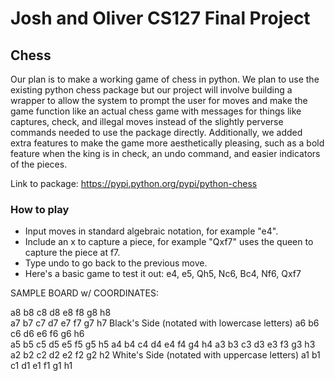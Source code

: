 # Josh and Oliver CS127 Final Project

## Chess
Our plan is to make a working game of chess in python. We plan to use the existing python chess package but our project will involve building a wrapper to allow the system to prompt the user for moves and make the game function like an actual chess game with messages for things like captures, check, and illegal moves instead of the slightly perverse commands needed to use the package directly. Additionally, we added extra features to make the game more aesthetically pleasing, such as a bold feature when the king is in check, an undo command, and easier indicators of the pieces. 

Link to package: https://pypi.python.org/pypi/python-chess

### How to play
- Input moves in standard algebraic notation, for example "e4".
- Include an x to capture a piece, for example "Qxf7" uses the queen to capture the piece at f7.
- Type undo to go back to the previous move.
- Here's a basic game to test it out: e4, e5, Qh5, Nc6, Bc4, Nf6, Qxf7

SAMPLE BOARD w/ COORDINATES:

a8 b8 c8 d8 e8 f8 g8 h8  
a7 b7 c7 d7 e7 f7 g7 h7       Black's Side (notated with lowercase letters)
a6 b6 c6 d6 e6 f6 g6 h6   
a5 b5 c5 d5 e5 f5 g5 h5
a4 b4 c4 d4 e4 f4 g4 h4
a3 b3 c3 d3 e3 f3 g3 h3
a2 b2 c2 d2 e2 f2 g2 h2       White's Side (notated with uppercase letters)
a1 b1 c1 d1 e1 f1 g1 h1


